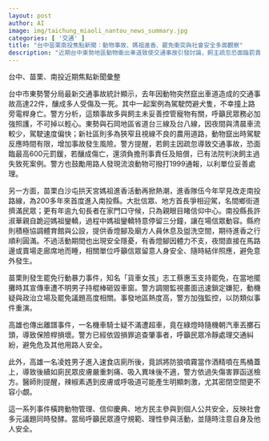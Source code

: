 ```yaml
---
layout: post
author: AI
image: img/taichung_miaoli_nantou_news_summary.jpg
categories: [ '交通' ]
title: "台中苗栗南投焦點新聞：動物事故、媽祖進香、罷免衝突與社會安全多面觀察"
description: "近期台中東勢地區動物衝出車道致使交通事故引發討論，飼主疏忽恐面臨罰責，警方強化宣導及通報機制。同時，苗栗白沙屯媽祖進香首度走南投路線，各界參與踴躍，卻出現香燈腳體力不支席地而睡安全疑慮。苗栗爆發罷免行動暴力，貨車女孩蔡惠玉宣傳車遭砸，凸顯地方民主動態與衝突。高雄發生交通糾紛及誤用防狼噴霧導致公眾受傷事件，警方積極追查並呼籲理性。新聞事件反映動物照護、信仰文化、地方政治與公共安全等台灣社會當前焦點。"
---
```

台中、苗栗、南投近期焦點新聞彙整

台中市東勢警分局最新交通事故統計顯示，去年因動物突然竄出車道造成的交通事故高達22件，釀成多人受傷及一死。其中一起案例為駕駛閃避犬隻，不幸撞上路旁電桿身亡。警方分析，這類事故多與飼主未妥善控管寵物有關，呼籲民眾務必加強照護，不可掉以輕心。東勢與石岡地區省道台三線及台八線，因夜間與清晨車流較少，駕駛速度偏快；新社區則多為狹窄且視線不良的農用道路，動物竄出時駕駛反應時間有限，增加事故發生風險。警方提醒，若飼主因疏忽導致交通事故，恐面臨最高600元罰鍰，若釀成傷亡，還須負擔刑事責任及賠償，已有法院判決飼主過失致死案例。警方也鼓勵用路人發現流浪動物可撥打1999通報，以利單位妥善處理。

另一方面，苗栗白沙屯拱天宮媽祖進香活動再掀熱潮，進香隊伍今年罕見改走南投路線，為200多年來首度進入南投縣。大批信眾、地方首長爭相迎駕，名間鄉街道擠滿民眾；更有年逾九旬長者在家門口守候，只為親眼目睹信仰中心。南投縣長許淑華親自跪迎媽祖鑾轎，過程中媽祖鑾轎特意停留三分鐘，讓在場信眾動容。縣府則積極協調體育館與公設，提供香燈腳及廟方人員休息及盥洗空間，期待進香之行順利圓滿。不過活動期間也出現安全隱憂，有香燈腳因體力不支，夜間直接在馬路邊或賣場走廊席地而睡，相關單位呼籲信眾留意人身安全、隨時結伴照應，避免意外發生。

苗栗則發生罷免行動暴力事件，知名「貨車女孩」志工蔡惠玉支持罷免，在當地擺攤時其宣傳車遭不明男子持棍棒砸毀車窗。警方調閱監視畫面迅速鎖定嫌犯，動機疑與政治立場及罷免議題高度相關。事發地區熱度高，警方加強監控，以防類似事件重演。

高雄也傳出離譜事件，一名機車騎士疑不滿遭超車，竟在綠燈時隨機朝汽車丟擲石頭，導致保險桿損壞。警方已經依毀損罪追查肇事者，呼籲民眾冷靜處理交通糾紛，避免危及其他用路人安全。

此外，高雄一名凌姓男子進入速食店廁所後，竟誤將防狼噴霧當作酒精噴在馬桶蓋上，導致後續如廁民眾皮膚嚴重刺痛、吸入異味後不適，警方依過失傷害罪函送檢方。醫師則提醒，辣椒素遇到皮膚或呼吸道可能產生明顯刺激，尤其密閉空間更不容小覷。

這一系列事件橫跨動物管理、信仰慶典、地方民主參與到個人公共安全，反映社會多元議題同時發酵。當局呼籲民眾遵守規範、理性參與活動，並隨時注意自身及他人安全。